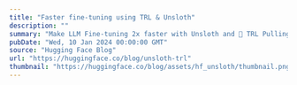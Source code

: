 ```yaml
---
title: "Faster fine-tuning using TRL & Unsloth"
description: ""
summary: "Make LLM Fine-tuning 2x faster with Unsloth and 🤗 TRL Pulling your hair out because LLM fine-tuning ..."
pubDate: "Wed, 10 Jan 2024 00:00:00 GMT"
source: "Hugging Face Blog"
url: "https://huggingface.co/blog/unsloth-trl"
thumbnail: "https://huggingface.co/blog/assets/hf_unsloth/thumbnail.png"
---
```


